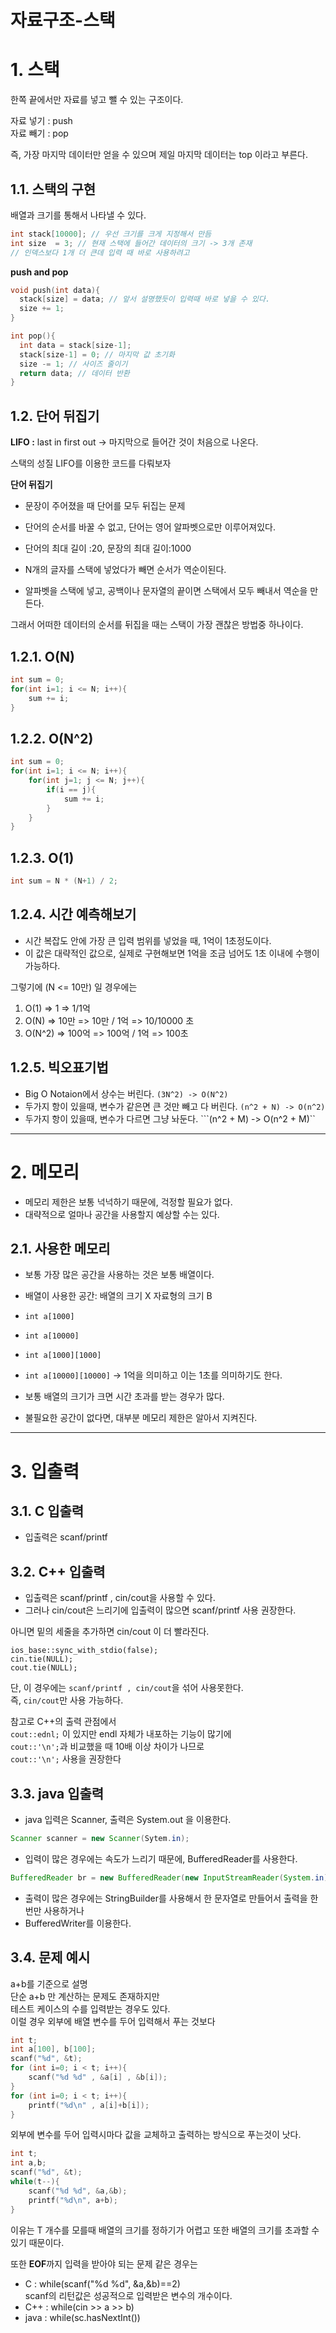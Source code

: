 자료구조-스택
=======================
# 1. 스택
한쪽 끝에서만 자료를 넣고 뺄 수 있는 구조이다.    
         
자료 넣기 : push   
자료 빼기 : pop    
        
즉, 가장 마지막 데이터만 얻을 수 있으며 제일 마지막 데이터는 top 이라고 부른다.       
   
   
## 1.1. 스택의 구현
배열과 크기를 통해서 나타낼 수 있다. 

```c++
int stack[10000]; // 우선 크기를 크게 지정해서 만듬
int size  = 3; // 현재 스택에 들어간 데이터의 크기 -> 3개 존재
// 인덱스보다 1개 더 큰데 입력 때 바로 사용하려고
```
   
**push and pop**
```c++
void push(int data){
  stack[size] = data; // 앞서 설명했듯이 입력때 바로 넣을 수 있다.  
  size += 1;
}

int pop(){
  int data = stack[size-1];
  stack[size-1] = 0; // 마지막 값 초기화
  size -= 1; // 사이즈 줄이기 
  return data; // 데이터 반환 
}
```
## 1.2. 단어 뒤집기
**LIFO :** last in first out -> 마지막으로 들어간 것이 처음으로 나온다.    

스택의 성질 LIFO를 이용한 코드를 다뤄보자  

**단어 뒤집기**       
* 문장이 주어졌을 때 단어를 모두 뒤집는 문제  
* 단어의 순서를 바꿀 수 없고, 단어는 영어 알파벳으로만 이루어져있다.  
* 단어의 최대 길이 :20, 문장의 최대 길이:1000

* N개의 글자를 스택에 넣었다가 빼면 순서가 역순이된다.
* 알파벳을 스택에 넣고, 공백이나 문자열의 끝이면 스택에서 모두 빼내서 역순을 만든다.  

그래서 어떠한 데이터의 순서를 뒤집을 때는 스택이 가장 괜찮은 방법중 하나이다.   









## 1.2.1. O(N)
```c++
int sum = 0;
for(int i=1; i <= N; i++){
    sum += i;
}
```
## 1.2.2. O(N^2)
```c++
int sum = 0;
for(int i=1; i <= N; i++){
    for(int j=1; j <= N; j++){
        if(i == j){
            sum += i;
        }
    }
}
```
## 1.2.3. O(1)
```c++
int sum = N * (N+1) / 2;
```

## 1.2.4. 시간 예측해보기

* 시간 복잡도 안에 가장 큰 입력 범위를 넣었을 때, 1억이 1초정도이다.  
* 이 값은 대략적인 값으로, 실제로 구현해보면 1억을 조금 넘어도 1초 이내에 수행이 가능하다.  
    
그렇기에 (N <= 10만) 일 경우에는 

1. O(1) => 1 => 1/1억
2. O(N) => 10만 => 10만 / 1억 => 10/10000 초
3. O(N^2) => 100억  => 100억 / 1억 => 100초

## 1.2.5. 빅오표기법 

* Big O Notaion에서 상수는 버린다. ```(3N^2) -> O(N^2)```
* 두가지 항이 있을때, 변수가 같은면 큰 것만 빼고 다 버린다. ```(n^2 + N) -> O(n^2)```
* 두가지 항이 있을때, 변수가 다르면 그냥 놔둔다. ```(n^2 + M) -> O(n^2 + M)``
    
***
# 2. 메모리
* 메모리 제한은 보통 넉넉하기 때문에, 걱정할 필요가 없다.
* 대략적으로 얼마나 공간을 사용할지 예상할 수는 있다.  

## 2.1. 사용한 메모리

* 보통 가장 많은 공간을 사용하는 것은 보통 배열이다.  
* 배열이 사용한 공간: 배열의 크기 X 자료형의 크기 B
* ```int a[1000]```
* ```int a[10000]```
* ```int a[1000][1000]```
* ```int a[10000][10000]``` -> 1억을 의미하고 이는 1초를 의미하기도 한다.  

* 보통 배열의 크기가 크면 시간 초과를 받는 경우가 많다.  
* 불필요한 공간이 없다면, 대부분 메모리 제한은 알아서 지켜진다.  

***
# 3. 입출력
## 3.1. C 입출력
* 입출력은 scanf/printf
## 3.2. C++ 입출력
* 입출력은 scanf/printf , cin/cout을 사용할 수 있다.
* 그러나 cin/cout은 느리기에 입출력이 많으면 scanf/printf 사용 권장한다.

아니면 밑의 세줄을 추가하면 cin/cout 이 더 빨라진다.
```
ios_base::sync_with_stdio(false);
cin.tie(NULL);
cout.tie(NULL);
```
단, 이 경우에는 ```scanf/printf , cin/cout```을 섞어 사용못한다.  
즉, ```cin/cout```만 사용 가능하다.
    
참고로 C++의 출력 관점에서       
```cout::ednl;``` 이 있지만 endl 자체가 내포하는 기능이 많기에       
```cout::'\n';```과 비교했을 때 10배 이상 차이가 나므로      
```cout::'\n';``` 사용을 권장한다    

## 3.3. java 입출력
* java 입력은 Scanner, 출력은 System.out 을 이용한다.  
```java
Scanner scanner = new Scanner(Sytem.in);
```
* 입력이 많은 경우에는 속도가 느리기 때문에, BufferedReader를 사용한다.  
```java
BufferedReader br = new BufferedReader(new InputStreamReader(System.in));
```
* 출력이 많은 경우에는 StringBuilder를 사용해서 한 문자열로 만들어서 출력을 한 번만 사용하거나 
* BufferedWriter를 이용한다.  

## 3.4. 문제 예시  
a+b를 기준으로 설명   
단순 a+b 만 계산하는 문제도 존재하지만        
테스트 케이스의 수를 입력받는 경우도 있다.     
이럴 경우 외부에 배열 변수를 두어 입력해서 푸는 것보다    
```c++
int t;
int a[100], b[100];
scanf("%d", &t);
for (int i=0; i < t; i++){
    scanf("%d %d" , &a[i] , &b[i]);
}
for (int i=0; i < t; i++){
    printf("%d\n" , a[i]+b[i]);
}
```
외부에 변수를 두어 입력시마다 값을 교체하고 출력하는 방식으로 푸는것이 낫다.      
```c++
int t;
int a,b;
scanf("%d", &t);
while(t--){
    scanf("%d %d", &a,&b);
    printf("%d\n", a+b); 
}
```
이유는 T 개수를 모를때 배열의 크기를 정하기가 어렵고 또한 배열의 크기를 초과할 수 있기 때문이다.  

또한 **EOF**까지 입력을 받아야 되는 문제 같은 경우는    
* C : while(scanf("%d %d", &a,&b)==2)         
scanf의 리턴값은 성공적으로 입력받은 변수의 개수이다.          
* C++ : while(cin >> a >> b)    
* java : while(sc.hasNextInt())   
  
